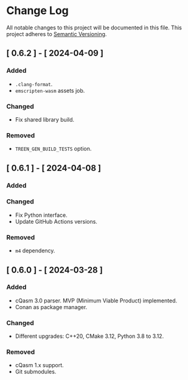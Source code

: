 # Change Log

All notable changes to this project will be documented in this file.
This project adheres to [Semantic Versioning](http://semver.org/).

## [ 0.6.2 ] - [ 2024-04-09 ]

### Added

- `.clang-format`.
- `emscripten-wasm` assets job.

### Changed

- Fix shared library build.

### Removed

- `TREEN_GEN_BUILD_TESTS` option.

## [ 0.6.1 ] - [ 2024-04-08 ]

### Added

### Changed

- Fix Python interface.
- Update GitHub Actions versions.

### Removed

- `m4` dependency.

## [ 0.6.0 ] - [ 2024-03-28 ]

### Added

- cQasm 3.0 parser. MVP (Minimum Viable Product) implemented.
- Conan as package manager.

### Changed

- Different upgrades: C++20, CMake 3.12, Python 3.8 to 3.12.

### Removed

- cQasm 1.x support.
- Git submodules.
